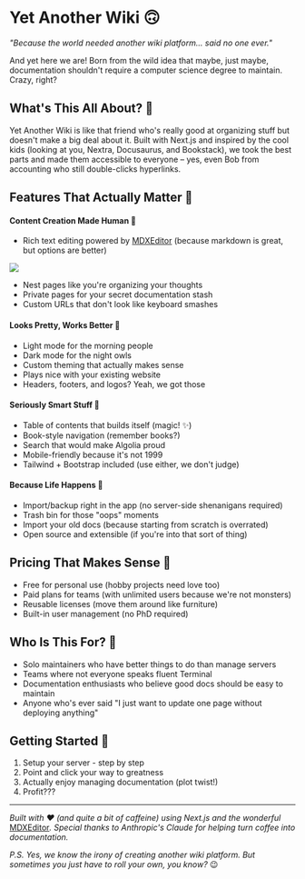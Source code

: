 # Yet Another Wiki 🙃

*"Because the world needed another wiki platform... said no one ever."*

And yet here we are! Born from the wild idea that maybe, just maybe, documentation shouldn't require a computer science degree to maintain. Crazy, right?

## What's This All About? 🤔

Yet Another Wiki is like that friend who's really good at organizing stuff but doesn't make a big deal about it. Built with Next.js and inspired by the cool kids (looking at you, Nextra, Docusaurus, and Bookstack), we took the best parts and made them accessible to everyone – yes, even Bob from accounting who still double-clicks hyperlinks.

## Features That Actually Matter 💫

#### Content Creation Made Human 📝

* Rich text editing powered by [MDXEditor](https://mdxeditor.dev/) (because markdown is great, but options are better)

![](/api/uploads/post-images/e63e198506eb7cd5a5cff170898b5c97-firefox-vTdRNU9naO.png)

* Nest pages like you're organizing your thoughts
* Private pages for your secret documentation stash
* Custom URLs that don't look like keyboard smashes

#### Looks Pretty, Works Better 🎨

* Light mode for the morning people
* Dark mode for the night owls
* Custom theming that actually makes sense
* Plays nice with your existing website
* Headers, footers, and logos? Yeah, we got those

#### Seriously Smart Stuff 🧠

* Table of contents that builds itself (magic! ✨)
* Book-style navigation (remember books?)
* Search that would make Algolia proud
* Mobile-friendly because it's not 1999
* Tailwind + Bootstrap included (use either, we don't judge)

#### Because Life Happens 🛟

* Import/backup right in the app (no server-side shenanigans required)
* Trash bin for those "oops" moments
* Import your old docs (because starting from scratch is overrated)
* Open source and extensible (if you're into that sort of thing)

## Pricing That Makes Sense 💖

* Free for personal use (hobby projects need love too)
* Paid plans for teams (with unlimited users because we're not monsters)
* Reusable licenses (move them around like furniture)
* Built-in user management (no PhD required)

## Who Is This For? 👋

* Solo maintainers who have better things to do than manage servers
* Teams where not everyone speaks fluent Terminal
* Documentation enthusiasts who believe good docs should be easy to maintain
* Anyone who's ever said "I just want to update one page without deploying anything"

## Getting Started 🚀

1. Setup your server - step by step
2. Point and click your way to greatness
3. Actually enjoy managing documentation (plot twist!)
4. Profit???

***

*Built with ❤️ (and quite a bit of caffeine) using Next.js and the wonderful* [MDXEditor](https://mdxeditor.dev/)*. Special thanks to Anthropic's Claude for helping turn coffee into documentation.*

*P.S. Yes, we know the irony of creating another wiki platform. But sometimes you just have to roll your own, you know?* 😉